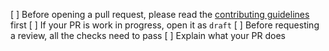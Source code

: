 [ ] Before opening a pull request, please read the [contributing guidelines](https://github.com/crosswise-finance/crosswise-frontend/blob/master/CONTRIBUTING.md) first
[ ] If your PR is work in progress, open it as `draft`
[ ] Before requesting a review, all the checks need to pass
[ ] Explain what your PR does
